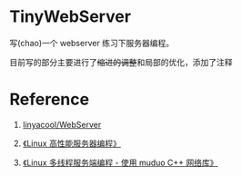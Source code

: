 # TinyWebServer

写(chao)一个 webserver 练习下服务器编程。

目前写的部分主要进行了~~缩进的调整~~和局部的优化，添加了注释

# Reference
1. [linyacool/WebServer](https://github.com/linyacool/WebServer)

2. [《Linux 高性能服务器编程》](https://book.douban.com/subject/24722611/)

3. [《Linux 多线程服务端编程 - 使用 muduo C++ 网络库》](https://book.douban.com/subject/20471211/)

